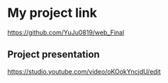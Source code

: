 # My project link
https://github.com/YuJu0819/web_Final

## Project presentation
https://studio.youtube.com/video/oKOokYncjdU/edit
